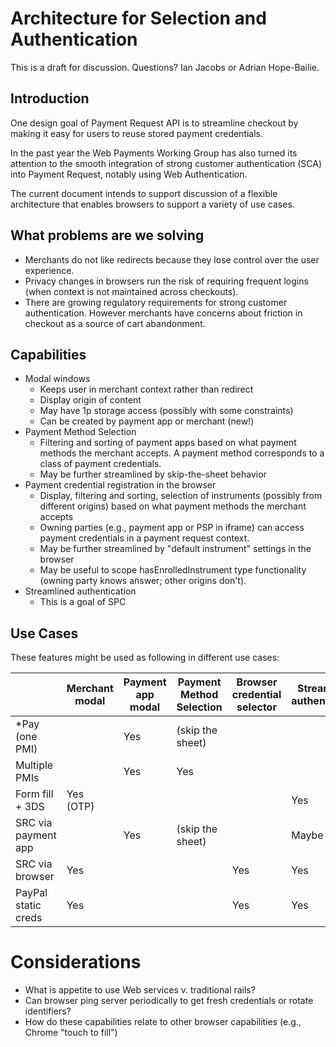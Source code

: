 # Architecture for Selection and Authentication

This is a draft for discussion. Questions? Ian Jacobs or Adrian Hope-Bailie.

## Introduction

One design goal of Payment Request API is to streamline checkout by making it easy for users to reuse stored payment credentials.

In the past year the Web Payments Working Group has also turned its attention to the smooth integration of strong customer authentication (SCA) into Payment Request, notably using Web Authentication.

The current document intends to support discussion of a flexible architecture that enables browsers to support a variety of use cases.

## What problems are we solving

* Merchants do not like redirects because they lose control over the user experience.
* Privacy changes in browsers run the risk of requiring frequent logins (when context is not maintained across checkouts).
* There are growing regulatory requirements for strong customer authentication. However merchants have concerns about friction in checkout as a source of cart abandonment.

## Capabilities

* Modal windows
  * Keeps user in merchant context rather than redirect
  * Display origin of content
  * May have 1p storage access (possibly with some constraints)
  * Can be created by payment app or merchant (new!)
* Payment Method Selection
  * Filtering and sorting of payment apps based on what payment methods the merchant accepts. A payment method corresponds to a class of payment credentials.
  * May be further streamlined by skip-the-sheet behavior
* Payment credential registration in the browser  
  * Display, filtering and sorting, selection of instruments (possibly from different origins) based on what payment methods the merchant accepts
  * Owning parties (e.g., payment app or PSP in iframe) can access payment credentials in a payment request context.
  * May be further streamlined by "default instrument" settings in the browser
  * May be useful to scope hasEnrolledInstrument type functionality (owning party knows answer; other origins don't).
* Streamlined authentication
  * This is a goal of SPC

## Use Cases

These features might be used as following in different use cases:


|                     | Merchant modal | Payment app modal | Payment Method Selection | Browser credential selector | Streamlined authentication | 
|---------------------|----------------|-------------------|-----------------------------|-----|-----|
| *Pay (one PMI)      |                |         Yes         |      (skip the sheet) |     |    | 
| Multiple PMIs       |                |         Yes         |              Yes    |          |     |
| Form fill + 3DS     |      Yes (OTP)   |                   |              |               |  Yes  |
| SRC via payment app |                |         Yes         |  (skip the sheet) |               |  Maybe   | 
| SRC via browser     |      Yes         |                   |         |     Yes              |  Yes  |
| PayPal static creds | Yes |      |      |     Yes   | Yes |

# Considerations

* What is appetite to use Web services v. traditional rails?
* Can browser ping server periodically to get fresh credentials or rotate identifiers?
* How do these capabilities relate to other browser capabilities (e.g., Chrome "touch to fill")